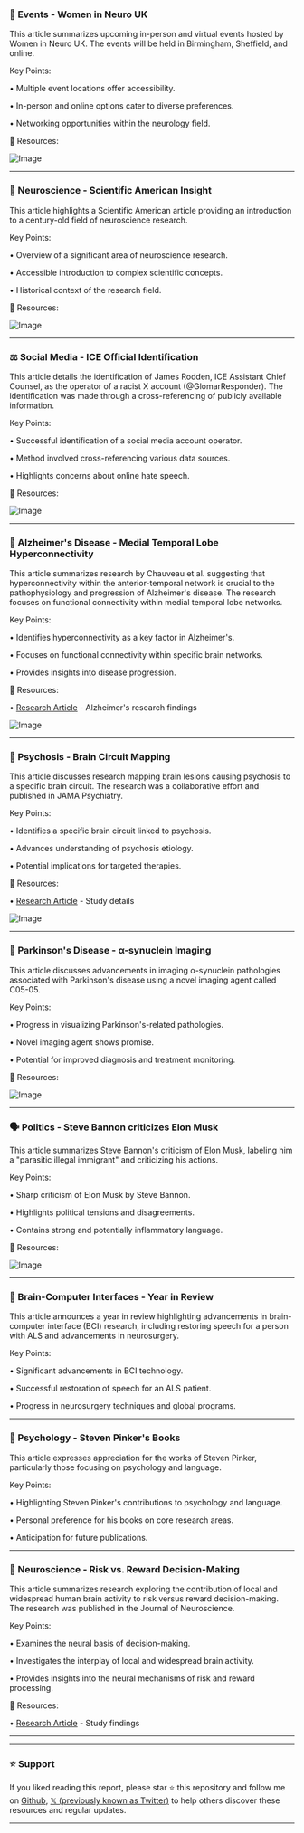 ### 📅 Events - Women in Neuro UK

This article summarizes upcoming in-person and virtual events hosted by Women in Neuro UK.  The events will be held in Birmingham, Sheffield, and online.

Key Points:

• Multiple event locations offer accessibility.


• In-person and online options cater to diverse preferences.


• Networking opportunities within the neurology field.


🔗 Resources:

![Image](https://pbs.twimg.com/media/GkLGkiaWYAA5-Hx?format=jpg&name=small)


---

### 🔬 Neuroscience - Scientific American Insight

This article highlights a Scientific American article providing an introduction to a century-old field of neuroscience research.

Key Points:

• Overview of a significant area of neuroscience research.


• Accessible introduction to complex scientific concepts.


• Historical context of the research field.


🔗 Resources:

![Image](https://pbs.twimg.com/media/GkMCe0EbUAEkKCr?format=jpg&name=small)


---

### ⚖️ Social Media - ICE Official Identification

This article details the identification of James Rodden, ICE Assistant Chief Counsel, as the operator of a racist X account (@GlomarResponder).  The identification was made through a cross-referencing of publicly available information.

Key Points:

• Successful identification of a social media account operator.


• Method involved cross-referencing various data sources.


• Highlights concerns about online hate speech.


🔗 Resources:

![Image](https://pbs.twimg.com/media/GkLuoUaWQAEnP1Y?format=jpg&name=small)


---

### 🧠 Alzheimer's Disease - Medial Temporal Lobe Hyperconnectivity

This article summarizes research by Chauveau et al. suggesting that hyperconnectivity within the anterior-temporal network is crucial to the pathophysiology and progression of Alzheimer's disease.  The research focuses on functional connectivity within medial temporal lobe networks.

Key Points:

•  Identifies hyperconnectivity as a key factor in Alzheimer's.


•  Focuses on functional connectivity within specific brain networks.


•  Provides insights into disease progression.


🔗 Resources:

• [Research Article](https://tinyurl.com/3ery3pyh) - Alzheimer's research findings


![Image](https://pbs.twimg.com/media/GkGaAkPWMAAdYho?format=jpg&name=small)


---

### 🧠 Psychosis - Brain Circuit Mapping

This article discusses research mapping brain lesions causing psychosis to a specific brain circuit.  The research was a collaborative effort and published in JAMA Psychiatry.

Key Points:

• Identifies a specific brain circuit linked to psychosis.


• Advances understanding of psychosis etiology.


• Potential implications for targeted therapies.


🔗 Resources:

• [Research Article](https://massgeneralbrigham.org/en/about/newsroom/articles/mapping-lesions-psychosis-brain-circuit-stimulation-therapy…) - Study details


![Image](https://pbs.twimg.com/media/GkGpZ3FXcAAGNNg?format=jpg&name=small)


---

### 🔬 Parkinson's Disease - α-synuclein Imaging

This article discusses advancements in imaging α-synuclein pathologies associated with Parkinson's disease using a novel imaging agent called C05-05.

Key Points:

•  Progress in visualizing Parkinson's-related pathologies.


•  Novel imaging agent shows promise.


•  Potential for improved diagnosis and treatment monitoring.


🔗 Resources:

![Image](https://pbs.twimg.com/media/GkKWVP1aUAAbZTC?format=jpg&name=small)


---

### 🗣️ Politics - Steve Bannon criticizes Elon Musk

This article summarizes Steve Bannon's criticism of Elon Musk, labeling him a "parasitic illegal immigrant" and criticizing his actions.

Key Points:

•  Sharp criticism of Elon Musk by Steve Bannon.


•  Highlights political tensions and disagreements.


•  Contains strong and potentially inflammatory language.


🔗 Resources:

![Image](https://pbs.twimg.com/media/GkFwvIuWIAAqO5D?format=jpg&name=small)


---

### 🧠 Brain-Computer Interfaces - Year in Review

This article announces a year in review highlighting advancements in brain-computer interface (BCI) research, including restoring speech for a person with ALS and advancements in neurosurgery.

Key Points:

•  Significant advancements in BCI technology.


•  Successful restoration of speech for an ALS patient.


•  Progress in neurosurgery techniques and global programs.


---

### 🧠 Psychology - Steven Pinker's Books

This article expresses appreciation for the works of Steven Pinker, particularly those focusing on psychology and language.

Key Points:

•  Highlighting Steven Pinker's contributions to psychology and language.


•  Personal preference for his books on core research areas.


•  Anticipation for future publications.


---

### 🧠 Neuroscience - Risk vs. Reward Decision-Making

This article summarizes research exploring the contribution of local and widespread human brain activity to risk versus reward decision-making.  The research was published in the Journal of Neuroscience.

Key Points:

• Examines the neural basis of decision-making.


• Investigates the interplay of local and widespread brain activity.


• Provides insights into the neural mechanisms of risk and reward processing.


🔗 Resources:

• [Research Article](https://jneurosci.org/content/early/2025/02/14/JNEUROSCI.0572-24.2024…) - Study findings

---


---

### ⭐️ Support

If you liked reading this report, please star ⭐️ this repository and follow me on [Github](https://github.com/Drix10), [𝕏 (previously known as Twitter)](https://x.com/DRIX_10_) to help others discover these resources and regular updates.

---